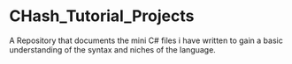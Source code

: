 # CHash_Tutorial_Projects
A Repository that documents the mini C# files i have written to gain a basic understanding of the syntax and niches of the language.
